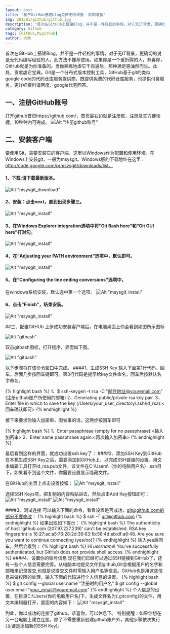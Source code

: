 ```yaml
---
layout: post
title: "基于GitHub搭建blog免费无限流量--前期准备"
img: 201301/github/github.jpg
description: "首次在GitHub上搭建Blog，并不是一件轻松的事情。对于无IT背景，更确切的说是无代码编写经验的人，此方法不推荐使用。如果你是一个爱折腾的人，恭喜你，GitHub就是为你准备的。当你熟练地虐它千百遍后，那种满足感油然而生。此处，贡献虐它宝典。"
category: Github
tags: [Github,Mygithub]
author: 大熊
---
```


首次在GitHub上搭建Blog，并不是一件轻松的事情。对于无IT背景，更确切的说是无代码编写经验的人，此方法不推荐使用。如果你是一个爱折腾的人，恭喜你，GitHub就是为你准备的。当你熟练地虐它千百遍后，那种满足感油然而生。此处，贡献虐它宝典。Git是一个分布式版本控制工具，GitHub基于git的类似google code的代码仓库服务提供商，既提供免费的代码仓库服务，也提供付费服务。更详细资料请百度、google代劳回答。

## 一、注册GitHub账号

打开github首页https://github.com/，首页最右边就是注册框，注册及其方便快捷，10秒钟内可完成。
![Alt "注册github账号"](/images/201301/github/github_reg.jpg)

## 二、安装客户端

要使用Git，需要安装它的客户端，这里以Windows作为配置和使用环境。在Windows上安装git，一般为msysgit。Windows版的下载地址在这里：http://code.google.com/p/msysgit/downloads/list。

#### 1、下载:请下载最新版本。
![Alt "msysgit_download"](/images/201301/github/msysgit_download.jpg)

#### 2、安装：点击next，直到出现步骤三。
![Alt "msysgit_install"](/images/201301/github/msysgit_install.jpg)

#### 3、在Windows Explorer integration选项中将“Git Bash here”和“Git GUI here”打对勾。
![Alt "msysgit_install"](/images/201301/github/msysgit_install_ei.jpg)

#### 4、在“Adjusting your PATH environment”选项中，默认即可。
![Alt "msysgit_install"](/images/201301/github/msysgit_install_path.jpg)

#### 5、在“Configuring the line ending conversions”选项中，
在windows系统安装，默认选中第一个选项。
![Alt "msysgit_install"](/images/201301/github/msysgit_install_config.jpg)

#### 6、点击“Finish”，结束安装。
![Alt "msysgit_install"](/images/201301/github/msysgit_install_finish.jpg)


##三、配置GitHUb
上步成功安装客户端后，在电脑桌面上你会看到如图所示图标

![Alt "gitbash"](/images/201301/github/gitbash_ico.jpg)

双击gitbash图标，打开程序，界面如下图。

![Alt "gitbash"](/images/201301/github/gitbash_cmd.jpg)

以下步骤将在该命令窗口中完成。
####1、生成SSH Key
输入下面第1行代码，回车。后面几步按回车键即可。第3行代码是提示给key文件命名，回车后按默认名字命名。

{% highlight bash %}
1、$ ssh-keygen -t rsa -C "邮件地址@youremail.com" (注册github账户所使用的邮箱)
2、Generating public/private rsa key pair.
3、Enter file in which to save the key (/Users/your_user_directory/.ssh/id_rsa):<回车确认即可>
{% endhighlight %}

接下来要求你输入加密串，图省事的话，这两步按回车即可

{% highlight bash %}
1、Enter passphrase (empty for no passphrase):<输入加密串>
2、Enter same passphrase again:<再次输入加密串>
{% endhighlight %}

最后看到这样的界面，就成功设置ssh key了：
####2、添加SSH Key到GitHub
在本机生成SSH Key之后，需要添加到GitHub上，以完成SSH链接的设置。用文本编辑工具打开id_rsa.pub文件，该文件在C:\Users\（你的电脑用户名）\.ssh目下。如果看不到这个文件，你需要设置显示隐藏文件。

在GitHub的主页上点击设置按钮：
![Alt "msysgit_install"](/images/201301/github/github_setting.jpg)

选择SSH Keys项，把复制的内容粘贴进去，然后点击Add Key按钮即可：
![Alt "msysgit_install"](/images/201301/github/github_setting_sshkey.jpg)
![Alt "msysgit_install"](/images/201301/github/github_setting_addkey.jpg)

####3、测试连接
可以输入下面的命令，看看设置是否成功，git@github.com的部分不要修改：
{% highlight bash %}
$ ssh -T git@github.com
{% endhighlight %}
如果出现如下提示：
{% highlight bash %}
The authenticity of host 'github.com (207.97.227.239)' can't be established.
RSA key fingerprint is 16:27:ac:a5:76:28:2d:36:63:1b:56:4d:eb:df:a6:48.
Are you sure you want to continue connecting (yes/no)?
{% endhighlight %}
输入yes后回车，然后会看到：
{% highlight bash %}
Hi <em>username</em>! You've successfully authenticated, but GitHub does not provide shell access.
{% endhighlight %}
####4、设置你的账号信息
现在我们已经可以通过SSH链接到GitHub了，还有一些个人信息需要完善。从电脑本地提交文件到github,Git会根据用户的名字和邮箱来记录提交,也就是说提交文件时需输入用户名等信息。GitHub也是用这些信息来做权限的处理，输入下面的代码进行个人信息的设置。
{% highlight bash %}
$ git config --global user.name "注册时的用户名"
$ git config --global user.email "your_email@youremail.com"
{% endhighlight %}
个人信息的设置，在目录C:\Users\{你的电脑用户名}下，生成文件名为{.gitconfig}的文件，用文本编辑器打开，里面的内容如下：
![Alt "msysgit_install"](/images/201301/github/github_setting_accout.jpg)

到此，你以成功的连接了github。恭喜你，可以休息下。
特别提醒：如果你想在另一台电脑上建立连接，除了不需要重新创建github账户外，其他步骤依次执行(关键是添加新的SSH Key)。
